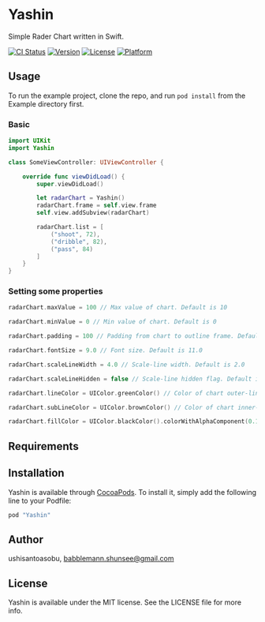 # Yashin

Simple Rader Chart written in Swift.

[![CI Status](http://img.shields.io/travis/ushisantoasobu/Yashin.svg?style=flat)](https://travis-ci.org/ushisantoasobu/Yashin)
[![Version](https://img.shields.io/cocoapods/v/Yashin.svg?style=flat)](http://cocoapods.org/pods/Yashin)
[![License](https://img.shields.io/cocoapods/l/Yashin.svg?style=flat)](http://cocoapods.org/pods/Yashin)
[![Platform](https://img.shields.io/cocoapods/p/Yashin.svg?style=flat)](http://cocoapods.org/pods/Yashin)

## Usage

To run the example project, clone the repo, and run `pod install` from the Example directory first.

### Basic

```Swift
import UIKit
import Yashin

class SomeViewController: UIViewController {

    override func viewDidLoad() {
        super.viewDidLoad()

        let radarChart = Yashin()
        radarChart.frame = self.view.frame
        self.view.addSubview(radarChart)

        radarChart.list = [
            ("shoot", 72),
            ("dribble", 82),
            ("pass", 84)
        ]
    }
}
```

### Setting some properties

```Swift
radarChart.maxValue = 100 // Max value of chart. Default is 10

radarChart.minValue = 0 // Min value of chart. Default is 0

radarChart.padding = 100 // Padding from chart to outline frame. Default is 60.0

radarChart.fontSize = 9.0 // Font size. Default is 11.0

radarChart.scaleLineWidth = 4.0 // Scale-line width. Default is 2.0

radarChart.scaleLineHidden = false // Scale-line hidden flag. Default is false

radarChart.lineColor = UIColor.greenColor() // Color of chart outer-line. Default is XXX

radarChart.subLineColor = UIColor.brownColor() // Color of chart inner-line. Default is XXX

radarChart.fillColor = UIColor.blackColor().colorWithAlphaComponent(0.1) // Color of chart fill. Default is XXX
```

## Requirements

## Installation

Yashin is available through [CocoaPods](http://cocoapods.org). To install
it, simply add the following line to your Podfile:

```ruby
pod "Yashin"
```

## Author

ushisantoasobu, babblemann.shunsee@gmail.com

## License

Yashin is available under the MIT license. See the LICENSE file for more info.
